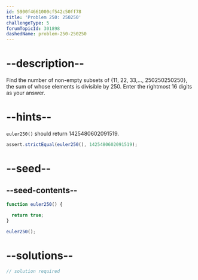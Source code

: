 ```yaml
---
id: 5900f4661000cf542c50ff78
title: 'Problem 250: 250250'
challengeType: 5
forumTopicId: 301898
dashedName: problem-250-250250
---
```


# --description--

Find the number of non-empty subsets of {11, 22, 33,..., 250250250250}, the sum of whose elements is divisible by 250. Enter the rightmost 16 digits as your answer.

# --hints--

`euler250()` should return 1425480602091519.

```js
assert.strictEqual(euler250(), 1425480602091519);
```

# --seed--

## --seed-contents--

```js
function euler250() {

  return true;
}

euler250();
```

# --solutions--

```js
// solution required
```
